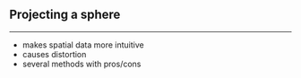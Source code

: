 ## Projecting a sphere

----

  - makes spatial data more intuitive
  - causes distortion
  - several methods with pros/cons


